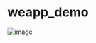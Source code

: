 # weapp_demo
![image](https://github.com/ButBueatiful/dotvim/raw/master/screenshots/vim-screenshot.jpg)
